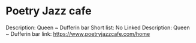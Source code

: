 # Poetry Jazz cafe

Description: Queen ~ Dufferin bar
Short list: No
Linked Description: Queen ~ Dufferin bar
link: https://www.poetryjazzcafe.com/home